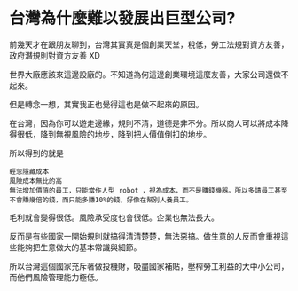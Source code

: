 # 台灣為什麼難以發展出巨型公司?

前幾天才在跟朋友聊到，台灣其實真是個創業天堂，稅低，勞工法規對資方友善，政府潛規則對資方友善 XD

世界大廠應該來這邊設廠的。不知道為何這邊創業環境這麼友善，大家公司還做不起來。

但是轉念一想，其實我正也覺得這也是做不起來的原因。

在台灣，因為你可以遊走邊緣，規則不清，道德是非不分。所以商人可以將成本降得很低，降到無視風險的地步，降到把人價值倒扣的地步。

所以得到的就是

    輕忽隱藏成本
    風險成本無比的高
    無法增加價值的員工，只能當作人型 robot ，視為成本，而不是賺錢機器。所以多請員工甚至不會賺幾倍的錢，而只能多賺10%的錢，好像在幫別人養員工。

毛利就會變得很低。風險承受度也會很低。企業也無法長大。

反而是有些國家一開始規則就搞得清清楚楚，無法惡搞。做生意的人反而會重視這些能夠把生意做大的基本常識與細節。

所以台灣這個國家充斥著做投機財，吸盡國家補貼，壓榨勞工利益的大中小公司，而他們風險管理能力極低。
